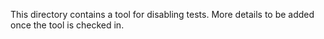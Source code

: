 This directory contains a tool for disabling tests. More details to be added
once the tool is checked in.
